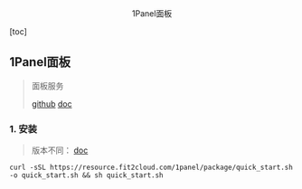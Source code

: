 <center>1Panel面板</center>





[toc]







## 1Panel面板

> 面板服务
>
> [github](https://github.com/1Panel-dev/1Panel) [doc](https://1panel.cn/docs/installation/online_installation/)







### 1. 安装

> 版本不同： [doc](https://1panel.cn/docs/installation/online_installation/)

```shell
curl -sSL https://resource.fit2cloud.com/1panel/package/quick_start.sh -o quick_start.sh && sh quick_start.sh
```


